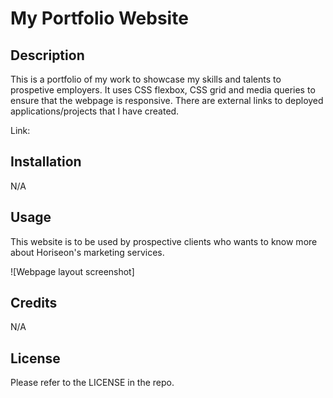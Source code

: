 # My Portfolio Website

## Description

This is a portfolio of my work to showcase my skills and talents to prospetive employers. It uses CSS flexbox, CSS grid and media queries to ensure that the webpage is responsive. There are external links to deployed applications/projects that I have created. 

Link: 

## Installation

N/A

## Usage

This website is to be used by prospective clients who wants to know more about Horiseon's marketing services. 

![Webpage layout screenshot]

## Credits

N/A

## License

Please refer to the LICENSE in the repo.
